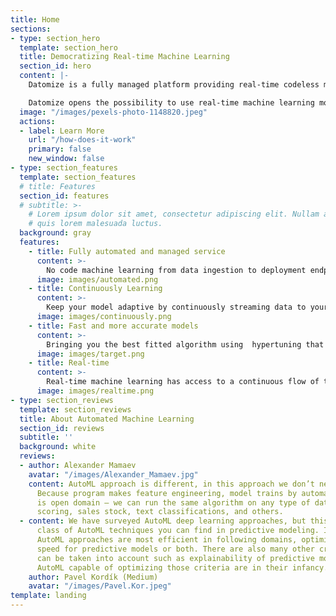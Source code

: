 ```yaml
---
title: Home
sections:
- type: section_hero
  template: section_hero
  title: Democratizing Real-time Machine Learning
  section_id: hero
  content: |-
    Datomize is a fully managed platform providing real-time codeless machine learning. It loads your datasets, trains the best learning algorithm to your needs and deploys - all in under a minute, automatically.

    Datomize opens the possibility to use real-time machine learning models for everyone with less effort at a lower cost.
  image: "/images/pexels-photo-1148820.jpeg"
  actions:
  - label: Learn More
    url: "/how-does-it-work"
    primary: false
    new_window: false
- type: section_features
  template: section_features
  # title: Features
  section_id: features
  # subtitle: >-
    # Lorem ipsum dolor sit amet, consectetur adipiscing elit. Nullam a metus
    # quis lorem malesuada luctus.
  background: gray
  features:
    - title: Fully automated and managed service
      content: >-
        No code machine learning from data ingestion to deployment endpoint
      image: images/automated.png
    - title: Continuously Learning
      content: >-
        Keep your model adaptive by continuously streaming data to your favorite warehouse
      image: images/continuously.png
    - title: Fast and more accurate models
      content: >-
        Bringing you the best fitted algorithm using  hypertuning that resolves your problem
      image: images/target.png
    - title: Real-time
      content: >-
        Real-time machine learning has access to a continuous flow of transactional data, but what it really needs in order to be effective is a continuous flow of labeled transactional data, and accurate labeling introduces latency
      image: images/realtime.png
- type: section_reviews
  template: section_reviews
  title: About Automated Machine Learning
  section_id: reviews
  subtitle: ''
  background: white
  reviews:
  - author: Alexander Mamaev
    avatar: "/images/Alexander_Mamaev.jpg"
    content: AutoML approach is different, in this approach we don’t need a human.
      Because program makes feature engineering, model trains by automate. AutoML
      is open domain — we can run the same algorithm on any type of data like credit
      scoring, sales stock, text classifications, and others.
  - content: We have surveyed AutoML deep learning approaches, but this is just one
      class of AutoML techniques you can find in predictive modeling. In general,
      AutoML approaches are most efficient in following domains, optimizing performance,
      speed for predictive models or both. There are also many other criteria that
      can be taken into account such as explainability of predictive models, however
      AutoML capable of optimizing those criteria are in their infancy.
    author: Pavel Kordík (Medium)
    avatar: "/images/Pavel.Kor.jpeg"
template: landing
---
```

